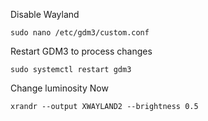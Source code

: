 Disable Wayland
```
sudo nano /etc/gdm3/custom.conf
```
Restart GDM3 to process changes
```
sudo systemctl restart gdm3
```
Change luminosity Now
```
xrandr --output XWAYLAND2 --brightness 0.5
```
